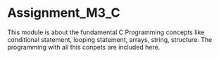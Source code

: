 # Assignment_M3_C

This module is about the fundamental C Programming concepts like conditional statement, looping statement, arrays, string, structure. The programming with all this conpets are included here.

